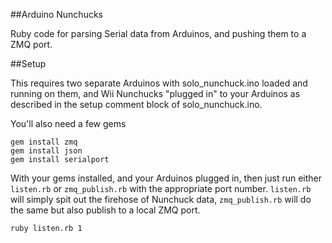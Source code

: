 ##Arduino Nunchucks

Ruby code for parsing Serial data from Arduinos, and pushing them to a ZMQ port.

##Setup

This requires two separate Arduinos with solo_nunchuck.ino loaded and running on them, and Wii Nunchucks "plugged in" to your Arduinos as described in the setup comment block of solo_nunchuck.ino.

You'll also need a few gems

    gem install zmq
    gem install json
    gem install serialport

With your gems installed, and your Arduinos plugged in, then just run either `listen.rb` or `zmq_publish.rb` with the appropriate port number. `listen.rb` will simply spit out the firehose of Nunchuck data, `zmq_publish.rb` will do the same but also publish to a local ZMQ port.

    ruby listen.rb 1
